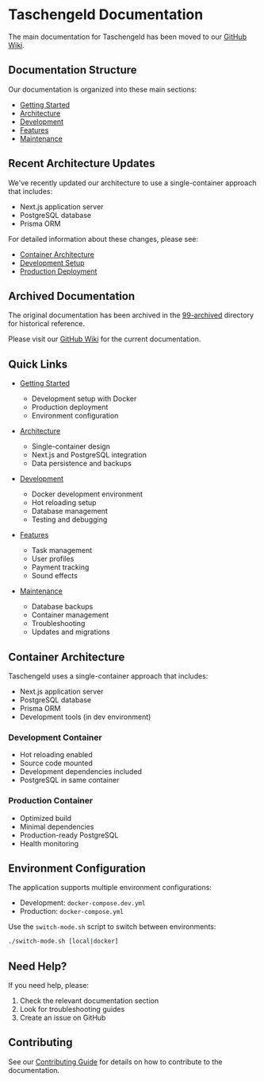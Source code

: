 # Taschengeld Documentation

The main documentation for Taschengeld has been moved to our [GitHub Wiki](https://github.com/groovycode-xyz/taschengeld/wiki).

## Documentation Structure

Our documentation is organized into these main sections:

- [Getting Started](https://github.com/groovycode-xyz/taschengeld/wiki/Getting-Started)
- [Architecture](https://github.com/groovycode-xyz/taschengeld/wiki/Architecture)
- [Development](https://github.com/groovycode-xyz/taschengeld/wiki/Development)
- [Features](https://github.com/groovycode-xyz/taschengeld/wiki/Features)
- [Maintenance](https://github.com/groovycode-xyz/taschengeld/wiki/Maintenance)

## Recent Architecture Updates

We've recently updated our architecture to use a single-container approach that includes:

- Next.js application server
- PostgreSQL database
- Prisma ORM

For detailed information about these changes, please see:

- [Container Architecture](https://github.com/groovycode-xyz/taschengeld/wiki/Architecture#container-architecture)
- [Development Setup](https://github.com/groovycode-xyz/taschengeld/wiki/Development#development-environment)
- [Production Deployment](https://github.com/groovycode-xyz/taschengeld/wiki/Deployment)

## Archived Documentation

The original documentation has been archived in the [99-archived](99-archived) directory for historical reference.

Please visit our [GitHub Wiki](https://github.com/barneephife/tgeld/wiki) for the current documentation.

## Quick Links

- [Getting Started](1-getting-started/quick-start.md)

  - Development setup with Docker
  - Production deployment
  - Environment configuration

- [Architecture](2-architecture/overview.md)

  - Single-container design
  - Next.js and PostgreSQL integration
  - Data persistence and backups

- [Development](3-development/setup.md)

  - Docker development environment
  - Hot reloading setup
  - Database management
  - Testing and debugging

- [Features](4-features/task-management.md)

  - Task management
  - User profiles
  - Payment tracking
  - Sound effects

- [Maintenance](5-maintenance/backup-restore.md)
  - Database backups
  - Container management
  - Troubleshooting
  - Updates and migrations

## Container Architecture

Taschengeld uses a single-container approach that includes:

- Next.js application server
- PostgreSQL database
- Prisma ORM
- Development tools (in dev environment)

### Development Container

- Hot reloading enabled
- Source code mounted
- Development dependencies included
- PostgreSQL in same container

### Production Container

- Optimized build
- Minimal dependencies
- Production-ready PostgreSQL
- Health monitoring

## Environment Configuration

The application supports multiple environment configurations:

- Development: `docker-compose.dev.yml`
- Production: `docker-compose.yml`

Use the `switch-mode.sh` script to switch between environments:

```bash
./switch-mode.sh [local|docker]
```

## Need Help?

If you need help, please:

1. Check the relevant documentation section
2. Look for troubleshooting guides
3. Create an issue on GitHub

## Contributing

See our [Contributing Guide](3-development/contributing.md) for details on how to contribute to the documentation.
